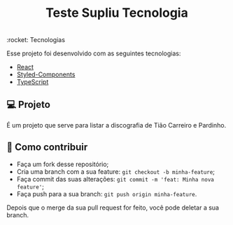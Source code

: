 

<h1 align="center">
    Teste Supliu Tecnologia
</h1>



<br>
 :rocket: Tecnologias

Esse projeto foi desenvolvido com as seguintes tecnologias:

- [React](https://reactjs.org)
- [Styled-Components](https://styled-components.com/)
- [TypeScript](https://expo.io/](https://www.typescriptlang.org/))

## 💻 Projeto

É um projeto que serve para listar a discografia de Tião Carreiro e Pardinho.

## 🤔 Como contribuir

- Faça um fork desse repositório;
- Cria uma branch com a sua feature: `git checkout -b minha-feature`;
- Faça commit das suas alterações: `git commit -m 'feat: Minha nova feature'`;
- Faça push para a sua branch: `git push origin minha-feature`.

Depois que o merge da sua pull request for feito, você pode deletar a sua branch.

